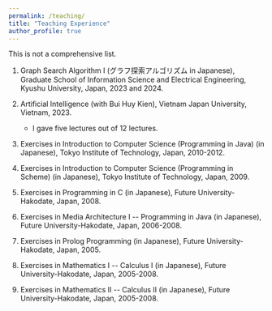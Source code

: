 ```yaml
---
permalink: /teaching/
title: "Teaching Experience"
author_profile: true
---
```


This is not a comprehensive list. 

1. Graph Search Algorithm I (グラフ探索アルゴリズム in Japanese), Graduate School of Information Science and Electrical Engineering, Kyushu University, Japan, 2023 and 2024. 

1. Artificial Intelligence (with Bui Huy Kien), Vietnam Japan University, Vietnam, 2023.
   * I gave five lectures out of 12 lectures.

1. Exercises in Introduction to Computer Science (Programming in Java) (in Japanese), Tokyo Institute of Technology, Japan, 2010-2012. 

1. Exercises in Introduction to Computer Science (Programming in Scheme) (in Japanese), Tokyo Institute of Technology, Japan, 2009.

1. Exercises in Programming in C (in Japanese), Future University-Hakodate, Japan, 2008. 

1. Exercises in Media Architecture I -- Programming in Java (in Japanese), Future University-Hakodate, Japan, 2006-2008. 

1. Exercises in Prolog Programming (in Japanese), Future University-Hakodate, Japan, 2005. 

1. Exercises in Mathematics I -- Calculus I (in Japanese), Future University-Hakodate, Japan, 2005-2008. 

1. Exercises in Mathematics II -- Calculus II (in Japanese), Future University-Hakodate, Japan, 2005-2008. 
